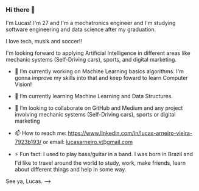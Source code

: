 ### Hi there 👋

I'm Lucas! I'm 27 and I'm a mechatronics engineer and I'm studying software engineering and data science after my graduation.

I love tech, musik and soccer!!

I'm looking forward to applying Artificial Intelligence in different areas like mechanic systems (Self-Driving cars), sports, and digital marketing.

- 🔭 I’m currently working on Machine Learning basics algorithms. I'm gonna improve my skills into that and keep foward to learn Computer Vision!

- 🌱 I’m currently learning Machine Learning and Data Structures.

- 👯 I’m looking to collaborate on GitHub and Medium and any project involving mechanic systems (Self-Driving cars), sports or digital marketing

- 📫 How to reach me: https://www.linkedin.com/in/lucas-arneiro-vieira-7923b193/ or email: lucasarneiro.v@gmail.com

- ⚡ Fun fact: I used to play bass/guitar in a band. I was born in Brazil and I'd like to travel around the world to study, work, make friends, learn about different things and help in some way.

See ya,
  Lucas.
-->
